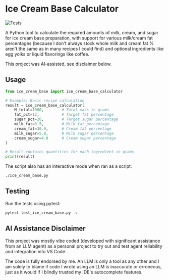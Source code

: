 # Ice Cream Base Calculator

<!-- badges: start -->
![Tests](https://img.shields.io/github/actions/workflow/status/bethouxa/ice-cream-base-calc/python-package.yml?label=tests)
<!-- badges: end -->

A Python tool to calculate the required amounts of milk, cream, and sugar for ice cream base preparation, with support for various milk/cream fat percentages (because I don't always stock whole milk and cream fat % aren't the same as in many recipes I could find) and optional ingredients like egg yolks or liquid flavorings like coffee.

This project was AI-assisted, see disclaimer below.

## Usage

```python
from ice_cream_base import ice_cream_base_calculator

# Example: Basic recipe calculation
result = ice_cream_base_calculator(
    M_total=1000,        # Total mass in grams
    fat_pct=12,          # Target fat percentage
    sugar_pct=20,        # Target sugar percentage
    milk_fat=3.5,        # Milk fat percentage
    cream_fat=30.0,      # Cream fat percentage
    milk_sugar=5.0,      # Milk sugar percentage
    cream_sugar=4.0      # Cream sugar percentage
)

# Result contains quantities for each ingredient in grams
print(result)
```

The script also has an interactive mode when ran as a script:

```bash
./ice_cream_base.py
```

## Testing

Run the tests using pytest:

```bash
pytest test_ice_cream_base.py -v
```

## AI Assistance Disclaimer

This project was mostly vibe coded (developed with significant assistance from an LLM agent) as a personal project to try out and test agent reliability and integration into VS Code.

The code is fully endorsed by me. An LLM is only a tool as any other and I am solely to blame if code I wrote using an LLM is inaccurate or erroneous, just as it would if I blindly trusted my IDE's autocomplete features.
